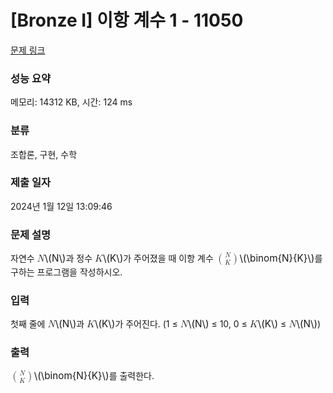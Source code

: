 # [Bronze I] 이항 계수 1 - 11050 

[문제 링크](https://www.acmicpc.net/problem/11050) 

### 성능 요약

메모리: 14312 KB, 시간: 124 ms

### 분류

조합론, 구현, 수학

### 제출 일자

2024년 1월 12일 13:09:46

### 문제 설명

<p>자연수 <mjx-container class="MathJax" jax="CHTML" style="font-size: 109%; position: relative;"><mjx-math class="MJX-TEX" aria-hidden="true"><mjx-mi class="mjx-i"><mjx-c class="mjx-c1D441 TEX-I"></mjx-c></mjx-mi></mjx-math><mjx-assistive-mml unselectable="on" display="inline"><math xmlns="http://www.w3.org/1998/Math/MathML"><mi>N</mi></math></mjx-assistive-mml><span aria-hidden="true" class="no-mathjax mjx-copytext">\(N\)</span></mjx-container>과 정수 <mjx-container class="MathJax" jax="CHTML" style="font-size: 109%; position: relative;"><mjx-math class="MJX-TEX" aria-hidden="true"><mjx-mi class="mjx-i"><mjx-c class="mjx-c1D43E TEX-I"></mjx-c></mjx-mi></mjx-math><mjx-assistive-mml unselectable="on" display="inline"><math xmlns="http://www.w3.org/1998/Math/MathML"><mi>K</mi></math></mjx-assistive-mml><span aria-hidden="true" class="no-mathjax mjx-copytext">\(K\)</span></mjx-container>가 주어졌을 때 이항 계수 <mjx-container class="MathJax" jax="CHTML" style="font-size: 109%; position: relative;"><mjx-math class="MJX-TEX" aria-hidden="true"><mjx-mrow><mjx-texatom texclass="OPEN"><mjx-mo class="mjx-sop"><mjx-c class="mjx-c28 TEX-S1"></mjx-c></mjx-mo></mjx-texatom><mjx-mfrac><mjx-frac atop="true" delims="true" style="vertical-align: -0.345em;"><mjx-num style="padding-bottom: 0.306em;"><mjx-mi class="mjx-i" size="s"><mjx-c class="mjx-c1D441 TEX-I"></mjx-c></mjx-mi></mjx-num><mjx-den><mjx-mi class="mjx-i" size="s"><mjx-c class="mjx-c1D43E TEX-I"></mjx-c></mjx-mi></mjx-den></mjx-frac></mjx-mfrac><mjx-texatom texclass="CLOSE"><mjx-mo class="mjx-sop"><mjx-c class="mjx-c29 TEX-S1"></mjx-c></mjx-mo></mjx-texatom></mjx-mrow></mjx-math><mjx-assistive-mml unselectable="on" display="inline"><math xmlns="http://www.w3.org/1998/Math/MathML"><mrow data-mjx-texclass="ORD"><mrow data-mjx-texclass="OPEN"><mo minsize="1.2em" maxsize="1.2em">(</mo></mrow><mfrac linethickness="0"><mi>N</mi><mi>K</mi></mfrac><mrow data-mjx-texclass="CLOSE"><mo minsize="1.2em" maxsize="1.2em">)</mo></mrow></mrow></math></mjx-assistive-mml><span aria-hidden="true" class="no-mathjax mjx-copytext">\(\binom{N}{K}\)</span></mjx-container>를 구하는 프로그램을 작성하시오.</p>

### 입력 

 <p>첫째 줄에 <mjx-container class="MathJax" jax="CHTML" style="font-size: 109%; position: relative;"><mjx-math class="MJX-TEX" aria-hidden="true"><mjx-mi class="mjx-i"><mjx-c class="mjx-c1D441 TEX-I"></mjx-c></mjx-mi></mjx-math><mjx-assistive-mml unselectable="on" display="inline"><math xmlns="http://www.w3.org/1998/Math/MathML"><mi>N</mi></math></mjx-assistive-mml><span aria-hidden="true" class="no-mathjax mjx-copytext">\(N\)</span></mjx-container>과 <mjx-container class="MathJax" jax="CHTML" style="font-size: 109%; position: relative;"><mjx-math class="MJX-TEX" aria-hidden="true"><mjx-mi class="mjx-i"><mjx-c class="mjx-c1D43E TEX-I"></mjx-c></mjx-mi></mjx-math><mjx-assistive-mml unselectable="on" display="inline"><math xmlns="http://www.w3.org/1998/Math/MathML"><mi>K</mi></math></mjx-assistive-mml><span aria-hidden="true" class="no-mathjax mjx-copytext">\(K\)</span></mjx-container>가 주어진다. (1 ≤ <mjx-container class="MathJax" jax="CHTML" style="font-size: 109%; position: relative;"><mjx-math class="MJX-TEX" aria-hidden="true"><mjx-mi class="mjx-i"><mjx-c class="mjx-c1D441 TEX-I"></mjx-c></mjx-mi></mjx-math><mjx-assistive-mml unselectable="on" display="inline"><math xmlns="http://www.w3.org/1998/Math/MathML"><mi>N</mi></math></mjx-assistive-mml><span aria-hidden="true" class="no-mathjax mjx-copytext">\(N\)</span></mjx-container> ≤ 10, 0 ≤ <mjx-container class="MathJax" jax="CHTML" style="font-size: 109%; position: relative;"><mjx-math class="MJX-TEX" aria-hidden="true"><mjx-mi class="mjx-i"><mjx-c class="mjx-c1D43E TEX-I"></mjx-c></mjx-mi></mjx-math><mjx-assistive-mml unselectable="on" display="inline"><math xmlns="http://www.w3.org/1998/Math/MathML"><mi>K</mi></math></mjx-assistive-mml><span aria-hidden="true" class="no-mathjax mjx-copytext">\(K\)</span></mjx-container> ≤ <mjx-container class="MathJax" jax="CHTML" style="font-size: 109%; position: relative;"><mjx-math class="MJX-TEX" aria-hidden="true"><mjx-mi class="mjx-i"><mjx-c class="mjx-c1D441 TEX-I"></mjx-c></mjx-mi></mjx-math><mjx-assistive-mml unselectable="on" display="inline"><math xmlns="http://www.w3.org/1998/Math/MathML"><mi>N</mi></math></mjx-assistive-mml><span aria-hidden="true" class="no-mathjax mjx-copytext">\(N\)</span></mjx-container>)</p>

### 출력 

 <p> <mjx-container class="MathJax" jax="CHTML" style="font-size: 109%; position: relative;"><mjx-math class="MJX-TEX" aria-hidden="true"><mjx-mrow><mjx-texatom texclass="OPEN"><mjx-mo class="mjx-sop"><mjx-c class="mjx-c28 TEX-S1"></mjx-c></mjx-mo></mjx-texatom><mjx-mfrac><mjx-frac atop="true" delims="true" style="vertical-align: -0.345em;"><mjx-num style="padding-bottom: 0.306em;"><mjx-mi class="mjx-i" size="s"><mjx-c class="mjx-c1D441 TEX-I"></mjx-c></mjx-mi></mjx-num><mjx-den><mjx-mi class="mjx-i" size="s"><mjx-c class="mjx-c1D43E TEX-I"></mjx-c></mjx-mi></mjx-den></mjx-frac></mjx-mfrac><mjx-texatom texclass="CLOSE"><mjx-mo class="mjx-sop"><mjx-c class="mjx-c29 TEX-S1"></mjx-c></mjx-mo></mjx-texatom></mjx-mrow></mjx-math><mjx-assistive-mml unselectable="on" display="inline"><math xmlns="http://www.w3.org/1998/Math/MathML"><mrow data-mjx-texclass="ORD"><mrow data-mjx-texclass="OPEN"><mo minsize="1.2em" maxsize="1.2em">(</mo></mrow><mfrac linethickness="0"><mi>N</mi><mi>K</mi></mfrac><mrow data-mjx-texclass="CLOSE"><mo minsize="1.2em" maxsize="1.2em">)</mo></mrow></mrow></math></mjx-assistive-mml><span aria-hidden="true" class="no-mathjax mjx-copytext">\(\binom{N}{K}\)</span></mjx-container>를 출력한다.</p>

